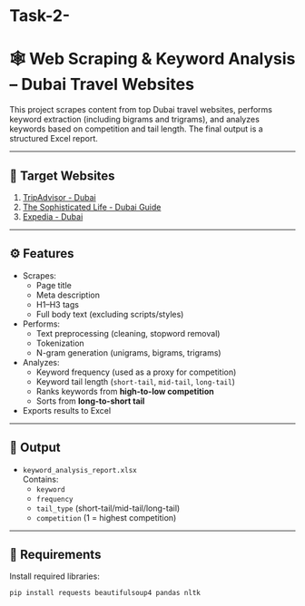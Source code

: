 # Task-2-
# 🕸️ Web Scraping & Keyword Analysis – Dubai Travel Websites

This project scrapes content from top Dubai travel websites, performs keyword extraction (including bigrams and trigrams), and analyzes keywords based on competition and tail length. The final output is a structured Excel report.

---

## 🔗 Target Websites

1. [TripAdvisor - Dubai](https://www.tripadvisor.in/Tourism-g295424-Dubai_Emirate_of_Dubai-Vacations.html)
2. [The Sophisticated Life - Dubai Guide](https://thesophisticatedlife.com/blog/dubai-travel-guide-first-time-visitors/)
3. [Expedia - Dubai](https://www.expedia.co.in/Dubai.dx6053839)

---

## ⚙️ Features

- Scrapes:
  - Page title
  - Meta description
  - H1–H3 tags
  - Full body text (excluding scripts/styles)
- Performs:
  - Text preprocessing (cleaning, stopword removal)
  - Tokenization
  - N-gram generation (unigrams, bigrams, trigrams)
- Analyzes:
  - Keyword frequency (used as a proxy for competition)
  - Keyword tail length (`short-tail`, `mid-tail`, `long-tail`)
  - Ranks keywords from **high-to-low competition**
  - Sorts from **long-to-short tail**
- Exports results to Excel

---

## 📁 Output

- `keyword_analysis_report.xlsx`  
  Contains:
  - `keyword`
  - `frequency`
  - `tail_type` (short-tail/mid-tail/long-tail)
  - `competition` (1 = highest competition)

---

## 🧪 Requirements

Install required libraries:
```bash
pip install requests beautifulsoup4 pandas nltk
